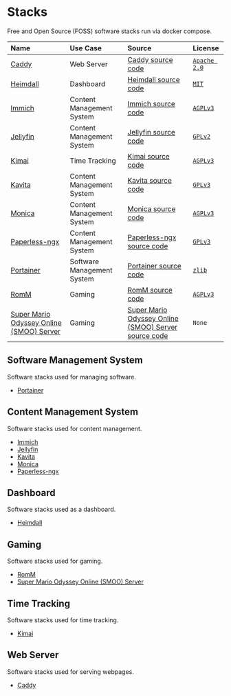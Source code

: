 # Stacks

Free and Open Source (FOSS) software stacks run via docker compose.

| Name | Use Case | Source | License |
| :--- | :--- | :--- | :--- |
| [Caddy][caddy_homepage] | Web Server | [Caddy source code][Caddy_source_code] | [`Apache 2.0`][apache_license_v2.0] |
| [Heimdall][heimdall_homepage] | Dashboard | [Heimdall source code][heimdall_source_code] | [`MIT`][mit_license] |
| [Immich][immich_homepage] | Content Management System | [Immich source code][immich_source_code] | [`AGPLv3`][agplv3] |
| [Jellyfin][jellyfin_homepage] | Content Management System | [Jellyfin source code][jellyfin_source_code] | [`GPLv2`][gplv2] |
| [Kimai][kimai_homepage] | Time Tracking | [Kimai source code][kimai_source_code] | [`AGPLv3`][agplv3] |
| [Kavita][kavita_homepage] | Content Management System | [Kavita source code][kavita_source_code] | [`GPLv3`][gplv3] |
| [Monica][monica_homepage] | Content Management System | [Monica source code][monica_source_code] | [`AGPLv3`][agplv3] |
| [Paperless-ngx][paperless_ngx_homepage] | Content Management System | [Paperless-ngx source code][paperless_ngx_source_code] | [`GPLv3`][gplv3] |
| [Portainer][portainer_homepage] | Software Management System | [Portainer source code][portainer_source_code] | [`zlib`][zlib] |
| [RomM][romm_homepage] | Gaming | [RomM source code][romm_source_code] | [`AGPLv3`][agplv3] |
| [Super Mario Odyssey Online (SMOO) Server][smoo_homepage] | Gaming | [Super Mario Odyssey Online (SMOO) Server source code][smoo_source_code] | `None` |


## Software Management System

Software stacks used for managing software.

- [Portainer][portainer_stack]


## Content Management System

Software stacks used for content management.

- [Immich][immich_stack]
- [Jellyfin][jellyfin_stack]
- [Kavita][kavita_stack]
- [Monica][monica_stack]
- [Paperless-ngx][paperless_ngx_stack]


## Dashboard

Software stacks used as a dashboard.

- [Heimdall][heimdall_stack]


## Gaming

Software stacks used for gaming.

- [RomM][romm_stack]
- [Super Mario Odyssey Online (SMOO) Server][smoo_stack]


## Time Tracking

Software stacks used for time tracking.

- [Kimai][kimai_stack]


## Web Server

Software stacks used for serving webpages.

- [Caddy][caddy_stack]


[agplv3]: <https://choosealicense.com/licenses/agpl-3.0/> "GNU AGPL v3.0"
[apache_license_v2.0]: <https://choosealicense.com/licenses/apache-2.0/> "Apache License 2.0"
[caddy_homepage]: <https://caddyserver.com/> "caddy homepage"
[caddy_source_code]: <https://github.com/caddyserver/caddy> "caddy source code"
[caddy_stack]: <./caddy> "caddy stack"
[gplv2]: <https://choosealicense.com/licenses/gpl-2.0/> "GNU GPL v2.0"
[gplv3]: <https://choosealicense.com/licenses/gpl-3.0/> "GNU GPL v3.0"
[heimdall_homepage]: <https://heimdall.site/> "heimdall homepage"
[heimdall_source_code]: <https://github.com/linuxserver/Heimdall> "heimdall source code"
[heimdall_stack]: <./heimdall> "heimdall stack"
[immich_homepage]: <https://immich.app/> "immich homepage"
[immich_source_code]: <https://github.com/immich-app/immich/> "immich source code"
[immich_stack]: <./immich> "immich stack"
[jellyfin_homepage]: <https://jellyfin.org/> "jellyfin homepage"
[jellyfin_source_code]: <https://github.com/jellyfin/jellyfin> "jellyfin source code"
[jellyfin_stack]: <./jellyfin> "jellyfin stack"
[kimai_homepage]: <https://www.kimai.org/> "kimai homepage"
[kimai_source_code]: <https://github.com/kimai/kimai> "kimai source code"
[kimai_stack]: <./kimai> "kimai stack"
[kavita_homepage]: <https://www.kavitareader.com/> "kavita homepage"
[kavita_source_code]: <https://github.com/Kareadita/Kavita> "kavita source code"
[kavita_stack]: <./kavita> "kavita stack"
[monica_homepage]: <https://www.monicahq.com/> "monica homepage"
[monica_source_code]: <https://github.com/monicahq/monica> "monica source code"
[monica_stack]: <./monica> "monica stack"
[paperless_ngx_homepage]: <https://docs.paperless-ngx.com/> "paperless-ngx homepage"
[paperless_ngx_source_code]: <https://github.com/paperless-ngx/paperless-ngx> "paperless-ngx source code"
[paperless_ngx_stack]: <./paperless-ngx> "paperless-ngx stack"
[portainer_homepage]: <https://www.portainer.io/> "portainer homepage"
[portainer_source_code]: <https://github.com/portainer/portainer> "portainer source code"
[portainer_stack]: <./portainer> "portainer stack"
[mit_license]: <https://choosealicense.com/licenses/mit/> "MIT License"
[romm_homepage]: <https://romm.app/> "romm homepage"
[romm_source_code]: <https://github.com/rommapp/romm> "romm source code"
[romm_stack]: <./romm> "romm stack"
[smoo_homepage]: <https://smoo.it/#/> "super mario online odyssey (smoo) server homepage"
[smoo_source_code]: <https://github.com/Sanae6/SmoOnlineServer> "super mario online odyssey (smoo) server source code"
[smoo_stack]: <./super-mario-odyssey-online-server> "super mario online odyssey (smoo) server stack"
[zlib]: <https://choosealicense.com/licenses/zlib/> "Zlib License"
